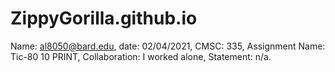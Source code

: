# ZippyGorilla.github.io
Name: <al8050@bard.edu>,
 date: 02/04/2021,
 CMSC: 335,
 Assignment Name: Tic-80 10 PRINT,
 Collaboration:  I worked alone, 
 Statement:      n/a.
